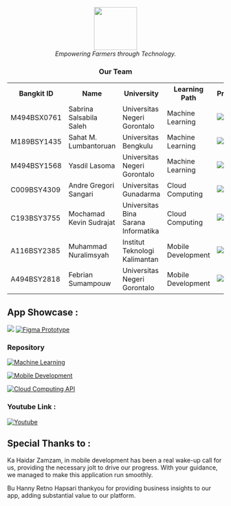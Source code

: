 <div align="center">
    <img src="https://drive.google.com/uc?id=17zZRR4SXKZoZTzstgsclKBow9nu7HvBG" width="100" height="100"><br>
    <i>Empowering Farmers through Technology.</i>
</div>

<div align="center">
    <h3>Our Team</h3>
    <table align="center">
        <tr>
            <th>Bangkit ID</th>
            <th>Name</th>
            <th>University</th>
            <th>Learning Path</th>
            <th>Profile</th>
        </tr>
        <tr>
            <td>M494BSX0761</td>
            <td>Sabrina Salsabila Saleh</td>
            <td>Universitas Negeri Gorontalo</td>
            <td>Machine Learning</td>
            <td>
                <a href="www.linkedin.com/in/sbrinaslsbla"><img src="https://img.shields.io/badge/linkedin-%230077B5.svg?style=for-the-badge&logo=linkedin&logoColor=white"></a>
                <a href="https://github.com/cabbbbsss"><img src="https://img.shields.io/badge/github-121013?style=for-the-badge&logo=github&logoColor=white"></a>
            </td>
        </tr>
        <tr>
            <td>M189BSY1435</td>
            <td>Sahat M. Lumbantoruan</td>
            <td>Universitas Bengkulu</td>
            <td>Machine Learning</td>
            <td>
                <a href="https://www.linkedin.com/in/sahat-m-lumbantoruan-7b8922270/"><img src="https://img.shields.io/badge/linkedin-%230077B5.svg?style=for-the-badge&logo=linkedin&logoColor=white"></a>
                <a href="https://github.com/sahat17"><img src="https://img.shields.io/badge/github-121013?style=for-the-badge&logo=github&logoColor=white"></a>
            </td>
        </tr>
        <tr>
            <td>M494BSY1568</td>
            <td>Yasdil Lasoma</td>
            <td>Universitas Negeri Gorontalo</td>
            <td>Machine Learning</td>
            <td>
                <a href="https://www.linkedin.com/in/yasdil-lasoma-a1aba8160/"><img src="https://img.shields.io/badge/linkedin-%230077B5.svg?style=for-the-badge&logo=linkedin&logoColor=white"></a>
                <a href="https://github.com/adilasomaaa"><img src="https://img.shields.io/badge/github-121013?style=for-the-badge&logo=github&logoColor=white"></a>
            </td>
        </tr>
        <tr>
            <td>C009BSY4309</td>
            <td>Andre Gregori Sangari</td>
            <td>Universitas Gunadarma</td>
            <td>Cloud Computing</td>
            <td>
                <a href="https://www.linkedin.com/in/andregregs/"><img src="https://img.shields.io/badge/linkedin-%230077B5.svg?style=for-the-badge&logo=linkedin&logoColor=white"></a>
                <a href="https://github.com/andregregorisangari"><img src="https://img.shields.io/badge/github-121013?style=for-the-badge&logo=github&logoColor=white"></a>
            </td>
        </tr>
        <tr>
            <td>C193BSY3755</td>
            <td>Mochamad Kevin Sudrajat</td>
            <td>Universitas Bina Sarana Informatika</td>
            <td>Cloud Computing</td>
            <td>
                <a href="https://www.linkedin.com/in/mochamad-kevin-sudrajat-701044208/"><img src="https://img.shields.io/badge/linkedin-%230077B5.svg?style=for-the-badge&logo=linkedin&logoColor=white"></a>
                <a href="https://github.com/KevinSudrajat"><img src="https://img.shields.io/badge/github-121013?style=for-the-badge&logo=github&logoColor=white"></a>
            </td>
        </tr>
        <tr>
            <td>A116BSY2385</td>
            <td>Muhammad Nuralimsyah</td>
            <td>Institut Teknologi Kalimantan</td>
            <td>Mobile Development</td>
            <td>
                <a href="https://www.linkedin.com/in/muhammad-nuralimsyah-035256222/"><img src="https://img.shields.io/badge/linkedin-%230077B5.svg?style=for-the-badge&logo=linkedin&logoColor=white"></a>
                <a href="https://github.com/KipasTerbang"><img src="https://img.shields.io/badge/github-121013?style=for-the-badge&logo=github&logoColor=white"></a>
            </td>
        </tr>
        <tr>
            <td>A494BSY2818</td>
            <td>Febrian Sumampouw</td>
            <td>Universitas Negeri Gorontalo</td>
            <td>Mobile Development</td>
            <td>
                <a href="https://www.linkedin.com/in/febrian-sumampouw-620157296?utm_source=share&utm_campaign=share_via&utm_content=profile&utm_medium=ios_app"><img src="https://img.shields.io/badge/linkedin-%230077B5.svg?style=for-the-badge&logo=linkedin&logoColor=white"></a>
                <a href="https://github.com/febsumampouw"><img src="https://img.shields.io/badge/github-121013?style=for-the-badge&logo=github&logoColor=white"></a>
            </td>
        </tr>
    </table>
</div>

## App Showcase :
<img src="https://drive.google.com/uc?id=1rfaF6fRXvtsOiuy7LMiEgJF7QmR1-WTP"></a>
[![Figma Prototype](https://img.shields.io/badge/Figma%20Prototype-gray?style=for-the-badge&logo=figma&logoColor=F24E1E&link=https://www.figma.com/proto/nsA8bRPqdqInnIpUjNZa2o/File-Persentasi-Kopra-Lapak-UI%2FUX?page-id=2015%3A1838&node-id=2015-2437&starting-point-node-id=2015%3A2429&t=UmCEsUBY6oMkwxbV-1)](https://www.figma.com/proto/nsA8bRPqdqInnIpUjNZa2o/File-Persentasi-Kopra-Lapak-UI%2FUX?page-id=2015%3A1838&node-id=2015-2437&starting-point-node-id=2015%3A2429&t=UmCEsUBY6oMkwxbV-1)
### Repository

[![Machine Learning](https://img.shields.io/badge/Machine%20learning-121013?style=for-the-badge&logo=github&logoColor=white)](https://github.com/Kopra-Lapak/Koplak-API-ML)

[![Mobile Development](https://img.shields.io/badge/Mobile%20Development-121013?style=for-the-badge&logo=github&logoColor=white)](https://github.com/Kopra-Lapak/Koplak-App)

[![Cloud Computing API](https://img.shields.io/badge/Cloud%20Computing%20API-121013?style=for-the-badge&logo=github&logoColor=white)](https://github.com/Kopra-Lapak/Koplak-API-CC)
### Youtube Link : 
[![Youtube](https://img.shields.io/badge/Youtube-FF0000?style=for-the-badge&logo=youtube&logoColor=white)](https://youtu.be/wKHuibD8Y9k)
## Special Thanks to :
Ka Haidar Zamzam, in mobile development has been a real wake-up call for us, providing the necessary jolt to drive our progress. With your guidance, we managed to make this application run smoothly.

Bu Hanny Retno Hapsari thankyou for providing business insights to our app, adding substantial value to our platform.
